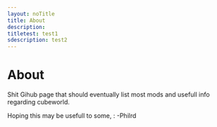 ```yaml
---
layout: noTitle
title: About
description:
titletest: test1
sdescription: test2
---
```


# About

Shit Gihub page that should eventually list most mods and usefull info regarding cubeworld.

Hoping this may be usefull to some,
: -Philrd

